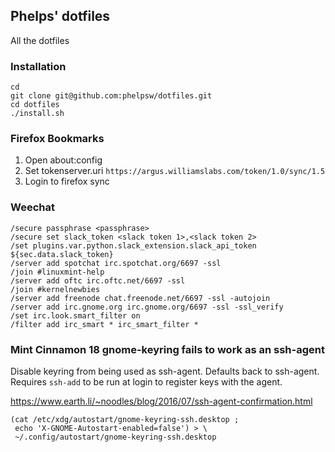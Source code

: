 ## Phelps' dotfiles

All the dotfiles

### Installation
```
cd
git clone git@github.com:phelpsw/dotfiles.git
cd dotfiles
./install.sh
```

### Firefox Bookmarks
1. Open about:config
1. Set tokenserver.uri ```https://argus.williamslabs.com/token/1.0/sync/1.5```
1. Login to firefox sync

### Weechat
```
/secure passphrase <passphrase>
/secure set slack_token <slack token 1>,<slack token 2>
/set plugins.var.python.slack_extension.slack_api_token ${sec.data.slack_token}
/server add spotchat irc.spotchat.org/6697 -ssl
/join #linuxmint-help
/server add oftc irc.oftc.net/6697 -ssl
/join #kernelnewbies
/server add freenode chat.freenode.net/6697 -ssl -autojoin
/server add irc.gnome.org irc.gnome.org/6697 -ssl -ssl_verify
/set irc.look.smart_filter on
/filter add irc_smart * irc_smart_filter *
```

### Mint Cinnamon 18 gnome-keyring fails to work as an ssh-agent
Disable keyring from being used as ssh-agent.  Defaults back to ssh-agent.
Requires ```ssh-add``` to be run at login to register keys with the agent.

https://www.earth.li/~noodles/blog/2016/07/ssh-agent-confirmation.html

```
(cat /etc/xdg/autostart/gnome-keyring-ssh.desktop ;
 echo 'X-GNOME-Autostart-enabled=false') > \
 ~/.config/autostart/gnome-keyring-ssh.desktop
```

